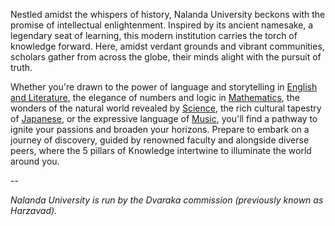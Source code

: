 <head>
  <title>Nalanda University</title>
</head>

Nestled amidst the whispers of history, Nalanda University beckons with the promise of intellectual enlightenment. Inspired by its ancient namesake, a legendary seat of learning, this modern institution carries the torch of knowledge forward. Here, amidst verdant grounds and vibrant communities, scholars gather from across the globe, their minds alight with the pursuit of truth.

Whether you're drawn to the power of language and storytelling in [English and Literature](/year10/english/english.md), the elegance of numbers and logic in [Mathematics](/year10/math/math.md), the wonders of the natural world revealed by [Science](/year10/math/math.md), the rich cultural tapestry of [Japanese](/year10/jap/jap.md), or the expressive language of [Music](/year10/music/music.md), you'll find a pathway to ignite your passions and broaden your horizons. Prepare to embark on a journey of discovery, guided by renowned faculty and alongside diverse peers, where the 5 pillars of Knowledge intertwine to illuminate the world around you.

--

_Nalanda University is run by the Dvaraka commission (previously known as Harzavad)._
